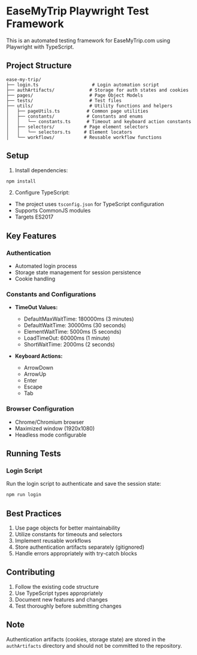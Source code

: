 # EaseMyTrip Playwright Test Framework

This is an automated testing framework for EaseMyTrip.com using Playwright with TypeScript.

## Project Structure

```
ease-my-trip/
├── login.ts                    # Login automation script
├── authArtifacts/             # Storage for auth states and cookies
├── pages/                     # Page Object Models
├── tests/                     # Test files
├── utils/                     # Utility functions and helpers
│   ├── pageUtils.ts          # Common page utilities
│   ├── constants/            # Constants and enums
│   │   └── constants.ts      # Timeout and keyboard action constants
│   ├── selectors/           # Page element selectors
│   │   └── selectors.ts     # Element locators
│   └── workflows/           # Reusable workflow functions
```

## Setup

1. Install dependencies:
```bash
npm install
```

2. Configure TypeScript:
- The project uses `tsconfig.json` for TypeScript configuration
- Supports CommonJS modules
- Targets ES2017

## Key Features

### Authentication
- Automated login process
- Storage state management for session persistence
- Cookie handling

### Constants and Configurations
- **TimeOut Values:**
  - DefaultMaxWaitTime: 180000ms (3 minutes)
  - DefaultWaitTime: 30000ms (30 seconds)
  - ElementWaitTime: 5000ms (5 seconds)
  - LoadTimeOut: 60000ms (1 minute)
  - ShortWaitTime: 2000ms (2 seconds)

- **Keyboard Actions:**
  - ArrowDown
  - ArrowUp
  - Enter
  - Escape
  - Tab

### Browser Configuration
- Chrome/Chromium browser
- Maximized window (1920x1080)
- Headless mode configurable

## Running Tests

### Login Script
Run the login script to authenticate and save the session state:
```bash
npm run login
```

## Best Practices
1. Use page objects for better maintainability
2. Utilize constants for timeouts and selectors
3. Implement reusable workflows
4. Store authentication artifacts separately (gitignored)
5. Handle errors appropriately with try-catch blocks

## Contributing
1. Follow the existing code structure
2. Use TypeScript types appropriately
3. Document new features and changes
4. Test thoroughly before submitting changes

## Note
Authentication artifacts (cookies, storage state) are stored in the `authArtifacts` directory and should not be committed to the repository.